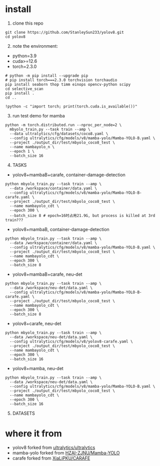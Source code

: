# install

1. clone this repo
```shell
git clone https://github.com/StanleySun233/yolov8.git
cd yolov8
```

2. note the environment:
* python=3.9
* cuda>=12.6
* torch=2.3.0

```shell
# python -m pip install --upgrade pip
# pip install torch===2.3.0 torchvision torchaudio
pip install seaborn thop timm einops opencv-python scipy
cd selective_scan
pip install .
cd ..
```

```shell
!python -c "import torch; print(torch.cuda.is_available())"
```

3. run test demo for mamba
```shell
python -m torch.distributed.run --nproc_per_node=2 \
  mbyolo_train.py --task train --amp \
  --data ultralytics/cfg/datasets/coco8.yaml \
  --config ultralytics/cfg/models/v8/mamba-yolo/Mamba-YOLO-B.yaml \
  --project ./output_dir/test/mbyolo_coco8_test \
  --name mambayolo_n \
  --epoch 1 \
  --batch_size 16
```

4. TASKS

* yolov8+mambaB+carafe, container-damage-detection
```shell
python mbyolo_train.py --task train --amp \
  --data /workspace/container/data.yaml \
  --config ultralytics/cfg/models/v8/mamba-yolo/Mamba-YOLO-B-carafe.yaml \
  --project ./output_dir/test/mbyolo_coco8_test \
  --name mambayolo_cdt \
  --epoch 300 \
  --batch_size 8 # epoch=16时占用21.9G, but process is killed at 3rd train???
```

* yolov8+mambaB, container-damage-detection
```shell
python mbyolo_train.py --task train --amp \
  --data /workspace/container/data.yaml \
  --config ultralytics/cfg/models/v8/mamba-yolo/Mamba-YOLO-B.yaml \
  --project ./output_dir/test/mbyolo_coco8_test \
  --name mambayolo_cdt \
  --epoch 300 \
  --batch_size 8 
```

* yolov8+mambaB+carafe, neu-det
```shell
python mbyolo_train.py --task train --amp \
  --data /workspace/neu-det/data.yaml \
  --config ultralytics/cfg/models/v8/mamba-yolo/Mamba-YOLO-B-carafe.yaml \
  --project ./output_dir/test/mbyolo_coco8_test \
  --name mambayolo_cdt \
  --epoch 300 \
  --batch_size 8 
```

* yolov8+carafe, neu-det
```shell
python mbyolo_train.py --task train --amp \
  --data /workspace/neu-det/data.yaml \
  --config ultralytics/cfg/models/v8/yolov8-carafe.yaml \
  --project ./output_dir/test/mbyolo_coco8_test \
  --name mambayolo_cdt \
  --epoch 300 \
  --batch_size 16 
```

* yolov8+mamba, neu-det
```shell
python mbyolo_train.py --task train --amp \
  --data /workspace/neu-det/data.yaml \
  --config ultralytics/cfg/models/v8/mamba-yolo/Mamba-YOLO-B.yaml \
  --project ./output_dir/test/mbyolo_coco8_test \
  --name mambayolo_cdt \
  --epoch 300 \
  --batch_size 16 
```

5. DATASETS


# where it from
* yolov8 forked from [ultralytics/ultralytics](https://github.com/ultralytics/ultralytics)
* mamba-yolo forked from [HZAI-ZJNU/Mamba-YOLO](https://github.com/HZAI-ZJNU/Mamba-YOLO)
* carafe forked from [XiaLiPKU/CARAFE](https://github.com/XiaLiPKU/CARAFE)